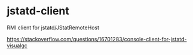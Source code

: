 # jstatd-client
RMI client for jstatd/JStatRemoteHost

https://stackoverflow.com/questions/16701283/console-client-for-jstatd-visualgc
